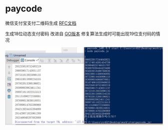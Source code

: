 # paycode
微信支付宝支付二维码生成
[RFC文档][RFC]

生成18位动态支付密码
改进自 [GO版本][1]
修复算法生成时可能出现19位支付码的情况

![certificate](./img/certificate.png)

[RFC]: https://tools.ietf.org/html/rfc4226
[1]: https://github.com/funkygao/paycode
